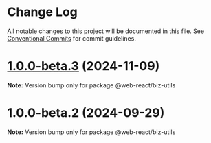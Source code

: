 # Change Log

All notable changes to this project will be documented in this file.
See [Conventional Commits](https://conventionalcommits.org) for commit guidelines.

# [1.0.0-beta.3](https://github.com/weidyg/web-react/compare/@web-react/biz-utils@1.0.0-beta.2...@web-react/biz-utils@1.0.0-beta.3) (2024-11-09)

**Note:** Version bump only for package @web-react/biz-utils

# 1.0.0-beta.2 (2024-09-29)

**Note:** Version bump only for package @web-react/biz-utils
